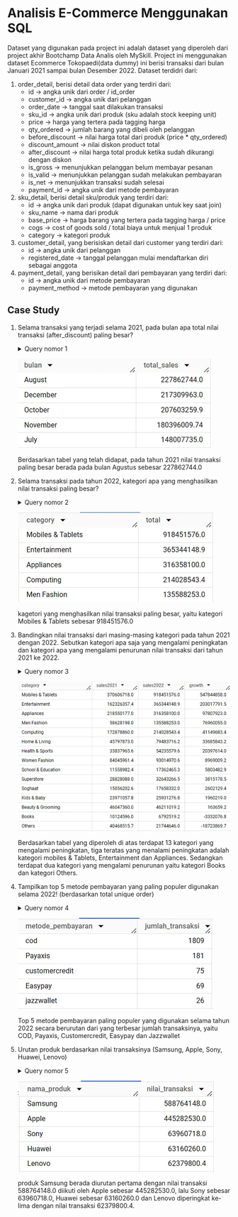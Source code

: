 # Analisis E-Commerce Menggunakan SQL

Dataset yang digunakan pada project ini adalah dataset yang diperoleh dari project akhir Bootchamp Data Analis oleh MySkill. Project ini menggunakan dataset Ecommerce Tokopaedi(data dummy) ini berisi transaksi dari bulan Januari 2021 sampai bulan Desember 2022. Dataset terdidri dari:
1.  order_detail, berisi detail data order yang terdiri dari:
      * id → angka unik dari order / id_order
      * customer_id → angka unik dari pelanggan
      * order_date → tanggal saat dilakukan transaksi
      * sku_id → angka unik dari produk (sku adalah stock keeping unit)
      * price → harga yang tertera pada tagging harga
      * qty_ordered → jumlah barang yang dibeli oleh pelanggan
      * before_discount → nilai harga total dari produk (price * qty_ordered)
      * discount_amount → nilai diskon product total
      * after_discount → nilai harga total produk ketika sudah dikurangi dengan diskon
      * is_gross → menunjukkan pelanggan belum membayar pesanan
      * is_valid → menunjukkan pelanggan sudah melakukan pembayaran
      * is_net → menunjukkan transaksi sudah selesai
      * payment_id → angka unik dari metode pembayaran
2.  sku_detail, berisi detail sku/produk yang terdiri dari:
      * id → angka unik dari produk (dapat digunakan untuk key saat join)
      * sku_name → nama dari produk
      * base_price → harga barang yang tertera pada tagging harga / price
      * cogs → cost of goods sold / total biaya untuk menjual 1 produk
      * category → kategori produk
3.  customer_detail, yang berisiskan detail dari customer yang terdiri dari:
      * id → angka unik dari pelanggan
      * registered_date → tanggal pelanggan mulai mendaftarkan diri sebagai anggota
4.  payment_detail, yang berisikan detail dari pembayaran yang terdiri dari:
      * id → angka unik dari metode pembayaran
      * payment_method → metode pembayaran yang digunakan

  ## Case Study
  1. Selama transaksi yang terjadi selama 2021, pada bulan apa total nilai transaksi (after_discount) paling besar?
          <details>
          <summary>Query nomor 1 </summary>
          ``` sql
               select 
                      format_date("%B", date(order_date)) as bulan,
                      sum(after_discount) as total_sales
               from `latihan-sql-1-399313.tokopaedi.order_detail`
               where
                 is_valid=1 
                 and extract(year from order_date) = 2021
               group by 1
               order by 2 desc
               limit 5;
          ```
          </details>
     
     ![](Images/no1_study_case.png)
     
     Berdasarkan tabel yang telah didapat, pada tahun 2021 nilai transaksi paling besar berada pada bulan Agustus sebesar      227862744.0
     
  2. Selama transaksi pada tahun 2022, kategori apa yang menghasilkan nilai transaksi paling besar?
     <details>
     <summary>Query nomor 2</summary>
     select 
       sd.category,
       round(sum(od.after_discount),2) total
     from `latihan-sql-1-399313.tokopaedi.order_detail` as od
     left join `latihan-sql-1-399313.tokopaedi.sku_detail` as sd
     on od.sku_id=sd.id
     where
       is_valid=1
       and extract(year from order_date)= 2022
     group by 1
     order by 2 desc
     limit 5;
     </details>

     ![](Images/no2_study_case.png)
     
     kagetori yang menghasilkan nilai transaksi paling besar, yaitu kategori Mobiles & Tablets sebesar 918451576.0
     
 3. Bandingkan nilai transaksi dari masing-masing kategori pada tahun 2021 dengan 2022. Sebutkan kategori apa saja yang         mengalami peningkatan dan kategori apa yang mengalami penurunan nilai transaksi dari tahun 2021 ke 2022.
     <details>
          <summary>Query nomor 3</summary>
     ''' sql
          with data as(
            select
              sd.category as category,
              sum(case when extract(year from order_date)=2022 then od.after_discount else 0 end) as sales_2022,
              sum(case when extract(year from order_date) =2021 then od.after_discount else 0 end) as sales_2021
            from `latihan-sql-1-399313.tokopaedi.order_detail` as od
            left join `latihan-sql-1-399313.tokopaedi.sku_detail` as sd
            on od.sku_id = sd.id
            where
              is_valid=1
            group by 1
          )
          select 
            category,
            round(sales_2021, 1) sales2021,
            round(sales_2022, 1) sales2022,
            round(sales_2022-sales_2021,1) as growth
          from data
          order by 4 desc;
     </details>
     
     ![](Images/no3_study_case.png)
     
     Berdasarkan tabel yang diperoleh di atas terdapat 13 kategori yang mengalami peningkatan, tiga teratas yang menalami        peningkatan adalah kategori mobiles & Tablets, Entertainment dan Appliances. Sedangkan terdapat dua kategori yang           mengalami penurunan yaitu kategori Books dan kategori Others.

  4. Tampilkan top 5 metode pembayaran yang paling populer digunakan selama 2022! (berdasarkan total unique order)
     <details>
          <summary>Query nomor 4</summary>
     ``` sql
          select 
            pd.payment_method as metode_pembayaran,
            count(distinct od.id) as jumlah_transaksi
          from `latihan-sql-1-399313.tokopaedi.order_detail` as od
          left join `latihan-sql-1-399313.tokopaedi.payment_detail` as pd
          on (od.payment_id = pd.id)
          where
            is_valid=1
            and extract(year from order_date)=2022
          group by 1
          order by 2 desc
          limit 5;
     ```
     </details>
     
     ![](Images/no4_study_case.png)
     
     Top 5 metode pembayaran paling populer yang digunakan selama tahun 2022 secara berurutan dari yang terbesar jumlah          transaksinya, yaitu COD, Payaxis, Customercredit, Easypay dan Jazzwallet

5.  Urutan produk berdasarkan nilai transaksinya (Samsung, Apple, Sony, Huawei, Lenovo)
     <details>
          <summary>Query nomor 5</summary>
     ``` sql
          with a as
            (select
            case
              when lower(sd.sku_name) like '%samsung%' then 'Samsung'
              when lower(sd.sku_name) like '%iphone%' or lower(sd.sku_name) like '%ipad%' 
              or lower(sd.sku_name) like '%macbook%' or lower(sd.sku_name) like '%apple%' then 'Apple'
              when lower(sd.sku_name) like '%sony%' then 'Sony'
              when lower(sd.sku_name) like '%huawei%'then 'Huawei'
              when lower(sd.sku_name) like '%lenovo%' then 'Lenovo'
              else 'lainnya'
              end as nama_produk,
            sum(od.after_discount) as nilai_transaksi
            from `latihan-sql-1-399313.tokopaedi.order_detail` as od
            join `latihan-sql-1-399313.tokopaedi.sku_detail` as sd
            on od.sku_id = sd.id
            where
              is_valid=1
            group by 1
            )
            select nama_produk, nilai_transaksi
            from a
            where nama_produk != 'lainnya'
            order by 2 desc;
     ```
     </details>
     
     ![](Images/no5_study_case.png)
     
     produk Samsung berada diurutan pertama dengan nilai transaksi 588764148.0 diikuti oleh Apple sebesar 445282530.0, lalu      Sony sebesar 63960718.0, Huawei sebesar 63160260.0 dan Lenovo diperingkat ke-lima dengan nilai transaksi 62379800.4.
